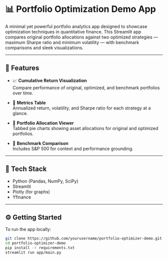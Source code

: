 # 📊 Portfolio Optimization Demo App

A minimal yet powerful portfolio analytics app designed to showcase optimization techniques in quantitative finance. This Streamlit app compares original portfolio allocations against two optimized strategies — maximum Sharpe ratio and minimum volatility — with benchmark comparisons and sleek visualizations.

---

## 🚀 Features

- 📈 **Cumulative Return Visualization**  
  Compare performance of original, optimized, and benchmark portfolios over time.

- 🧮 **Metrics Table**  
  Annualized return, volatility, and Sharpe ratio for each strategy at a glance.

- 🧩 **Portfolio Allocation Viewer**  
  Tabbed pie charts showing asset allocations for original and optimized portfolios.

- 🏦 **Benchmark Comparison**  
  Includes S&P 500 for context and performance grounding.

---

## 🧠 Tech Stack

- Python (Pandas, NumPy, SciPy)
- Streamlit
- Plotly (for graphs)
- Yfinance
---

## ⚙️ Getting Started

To run the app locally:

```bash
git clone https://github.com/yourusername/portfolio-optimizer-demo.git
cd portfolio-optimizer-demo
pip install -r requirements.txt
streamlit run app/main.py
